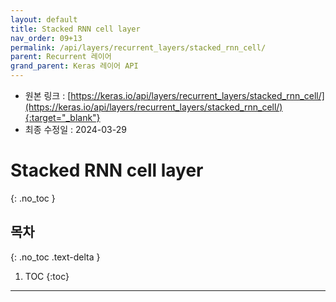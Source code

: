 ```yaml
---
layout: default
title: Stacked RNN cell layer
nav_order: 09+13
permalink: /api/layers/recurrent_layers/stacked_rnn_cell/
parent: Recurrent 레이어
grand_parent: Keras 레이어 API
---
```


* 원본 링크 : [https://keras.io/api/layers/recurrent_layers/stacked_rnn_cell/](https://keras.io/api/layers/recurrent_layers/stacked_rnn_cell/){:target="_blank"}
* 최종 수정일 : 2024-03-29

# Stacked RNN cell layer
{: .no_toc }

## 목차
{: .no_toc .text-delta }

1. TOC
{:toc}

---

